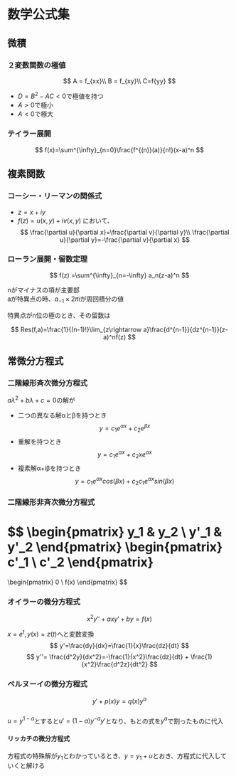 # 数学公式集
## 微積
### ２変数関数の極値
$$
A = f_{xx}\\
B = f_{xy}\\
C=f{yy}
$$

* $D=B^2-AC<0$で極値を持つ
* $A>0$で極小
* $A<0$で極大

### テイラー展開
$$
f(x)=\sum^{\infty}_{n=0}\frac{f^{(n)}(a)}{n!}(x-a)^n
$$
## 複素関数
### コーシー・リーマンの関係式
* $z=x+iy$
* $f(z)=u(x,y)+iv(x,y)$
において、
$$ 
\frac{\partial u}{\partial x}=\frac{\partial v}{\partial y}\\
\frac{\partial u}{\partial y}=-\frac{\partial v}{\partial x}
$$


### ローラン展開・留数定理
$$ f(z) =\sum^{\infty}_{n=-\infty} a_n(z-a)^n $$


nがマイナスの項が主要部  
aが特異点の時、$a_{-1}\times 2\pi i$が周回積分の値

特異点がn位の極のとき、その留数は


$$
Res(f,a)=\frac{1}{(n-1)!}\lim_{z\rightarrow a}\frac{d^{n-1}}{dz^{n-1}}(z-a)^nf(z)
$$


## 常微分方程式

### 二階線形斉次微分方程式
$aλ^2+bλ+c=0$の解が 
* 二つの異なる解αとβを持つとき
$$ y = c_1e^{αx}+c_2e^{βx}$$
* 重解を持つとき
$$ y = c_1e^{αx}+c_2xe^{αx}$$
* 複素解α+iβを持つとき
$$ y = c_1e^{αx}cos(βx)+c_2c_1e^{αx}sin(βx)$$

### 二階線形非斉次微分方程式
$$ 
\begin{pmatrix} 
    y_1 & y_2 \\
    y'_1 & y'_2
\end{pmatrix}
\begin{pmatrix} 
    c'_1 \\
    c'_2
\end{pmatrix}
=
\begin{pmatrix} 
    0 \\
    f(x)
\end{pmatrix}
$$

### オイラーの微分方程式
$$x^2y''+axy'+by=f(x)$$

$x=e^t, y(x)=z(t)$へと変数変換
$$
y'=\frac{dy}{dx}=\frac{1}{x}\frac{dz}{dt}
$$
$$
y''= \frac{d^2y}{dx^2}=-\frac{1}{x^2}\frac{dz}{dt} + \frac{1}{x^2}\frac{d^2z}{dt^2}
$$

### ベルヌーイの微分方程式
$$y'+p(x)y=q(x)y^a$$  
$u = y^{1-a}$とすると$u'=(1-a)y^{-a}y'$となり、もとの式を$y^a$で割ったものに代入
#### リッカチの微分方程式
方程式の特殊解が$y_1$とわかっているとき、$y=y_1+u$とおき、方程式に代入していくと解ける